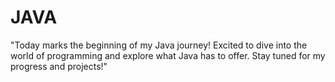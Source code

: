 # JAVA
"Today marks the beginning of my Java journey! Excited to dive into the world of programming and explore what Java has to offer. Stay tuned for my progress and projects!"







